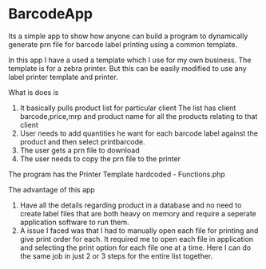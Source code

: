 BarcodeApp
==========
Its a simple app to show how anyone can build a program to dynamically generate prn file for barcode label printing using a common template.

In this app I have a used a template which I use for my own business. The template is for a zebra printer. But this can be easily modified to use any label printer template and printer.

What is does is
1. It basically pulls product list for particular client The list has client barcode,price,mrp and product name for all the products relating to that client
2. User needs to add quantities he want for each barcode label against the product and then select printbarcode.
3. The user gets a prn file to download
4. The user needs to copy the prn file to the printer

The program has the Printer Template hardcoded - Functions.php

The advantage of this app
1. Have all the details regarding product in a database and no need to create label files that are both heavy on memory	and require a seperate application software to run them.
2. A issue I faced was that I had to manually open each file for printing and give print order for each. It required me to open each file in application and selecting the print option for each file one at a time. Here I can do the same job in just 2 or 3 steps for the entire list together.

